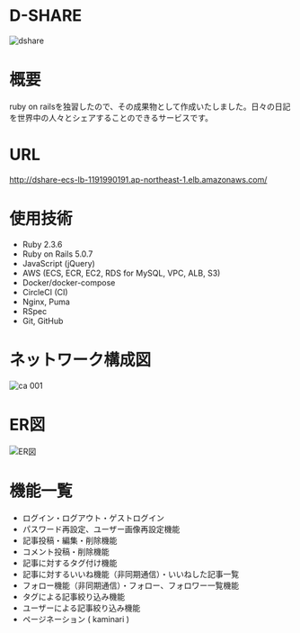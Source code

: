 # D-SHARE
![dshare](https://user-images.githubusercontent.com/54488985/90948026-9d532580-e475-11ea-845d-f1bacbcbbfc5.png)
# 概要
ruby on railsを独習したので、その成果物として作成いたしました。日々の日記を世界中の人々とシェアすることのできるサービスです。
# URL
http://dshare-ecs-lb-1191990191.ap-northeast-1.elb.amazonaws.com/
# 使用技術
- Ruby 2.3.6
- Ruby on Rails 5.0.7
- JavaScript (jQuery)
- AWS (ECS, ECR, EC2, RDS for MySQL, VPC, ALB, S3)
- Docker/docker-compose
- CircleCI (CI)
- Nginx, Puma
- RSpec
- Git, GitHub
# ネットワーク構成図
![ca 001](https://user-images.githubusercontent.com/54488985/91167403-deb23200-e70e-11ea-84c0-386490d16f86.jpeg)
# ER図
![ER図 ](https://user-images.githubusercontent.com/54488985/90948744-e78bd500-e47c-11ea-91d4-694dc75963ca.jpg)
# 機能一覧
- ログイン・ログアウト・ゲストログイン
- パスワード再設定、ユーザー画像再設定機能
- 記事投稿・編集・削除機能
- コメント投稿・削除機能
- 記事に対するタグ付け機能
- 記事に対するいいね機能（非同期通信）・いいねした記事一覧
- フォロー機能（非同期通信）・フォロー、フォロワー一覧機能
- タグによる記事絞り込み機能
- ユーザーによる記事絞り込み機能
- ページネーション ( kaminari )